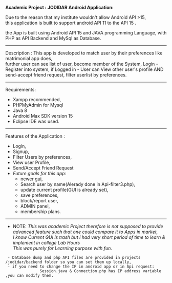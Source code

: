 **Academic Project : 
JODIDAR Android Application:**

Due to the reason that my institute wouldn't allow Android API >15,  
this application is built to support android API 11 to the API 15 .  

the App is built using Android API 15 and JAVA programming Language, with PHP as API Backend and MySql as Database.

_________________________________________________________________  
Description : 
      This app is developed to match user by their preferences like matrimonial app does,  
      further user can see list of user,
      become member of the System, Login - Register into system,
       if Logged in - User can View other user's profile AND send-accept friend request, filter userlist by preferences.

_________________________________________________________________  
Requirements: 
  - Xampp recommended, 
  - PHPMyAdmin for Mysql 
  - Java 8 
  - Android Max SDK version 15  
  - Eclipse IDE was used.

_________________________________________________________________  
 Features of the Application : 
  - Login,
  - Signup,
  - Filter Users by preferences,
  - View user Profile,
  - Send/Accept Friend Request 
  - *Future goals for this app:*
    - newer gui,
    - Search user by name(Alerady done in Api-filter3.php),
    - update current profile(GUI is already set),
    - save preferences,
    - block/report user,
    - ADMIN panel,
    - membership plans. 
____________________________________________________________
- NOTE: *This was academic Project therefore is not supposed to provide advanced feature such that one could compare it to Apps in market,*  
          *I know Current GUI is trash but i had very short period of time to learn & implement in college Lab Hours*  
          *This was purely for Learning purpose with fun.* 
          
 ```
  - Database dump and php API files are provided in projects /jodidar/backend folder so you can set them up locally,
  - if you need to change the IP in android app or in Api request: 
                Session.java & Connection.php has IP address variable ,you can modify them.
